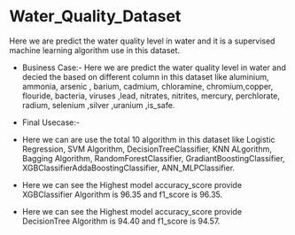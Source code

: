 # Water_Quality_Dataset
Here we are predict the water quality level in water and it is a supervised machine learning algorithm use in this dataset.
* Business Case:-
Here we are predict the water quality level in water and decied the based on different column in this dataset like
aluminium, ammonia, arsenic	, barium, cadmium, chloramine, chromium,copper,	flouride, bacteria, viruses	,lead, nitrates, nitrites, mercury,	perchlorate, radium, selenium ,silver ,uranium ,is_safe.

* Final Usecase:-
* Here we can are use the total 10 algorithm in this dataset like Logistic Regression, SVM Algorithm, DecisionTreeClassifier,
KNN ALgorithm, Bagging Algorithm, RandomForestClassifier, GradiantBoostingClassifier, XGBClassifierAddaBoostingClassifier, ANN_MLPClassifier.
* Here we can see the Highest model accuracy_score provide XGBClassifier Algorithm is 96.35 and f1_score is 96.35.
* Here we can see the Highest model accuracy_score provide DecisionTree Algorithm is 94.40 and f1_score is 94.57.
